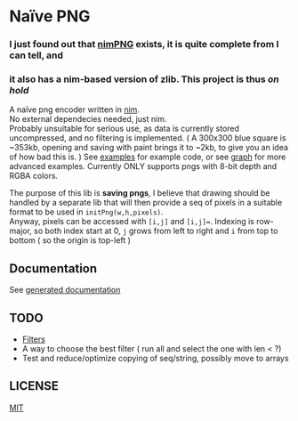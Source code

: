 Naïve PNG
=========

### I just found out that [nimPNG](https://github.com/jangko/nimPNG) exists, it is quite complete from I can tell, and   
### it also has a nim-based version of zlib. This project is thus _on hold_

A naïve png encoder written in [nim](https://nim-lang.org).  
No external dependecies needed, just nim.  
Probably unsuitable for serious use, as data is currently stored uncompressed, and no filtering is implemented.
( A 300x300 blue square is ~353kb, opening and saving with paint brings it to ~2kb, to give you an idea of how bad this is. )
See [examples](examples) for example code, or see [graph](https://github.com/stisa/graph) for more advanced examples.
Currently ONLY supports pngs with 8-bit depth and RGBA colors.

The purpose of this lib is **saving pngs**, I believe that drawing should be handled by a separate lib that will
then provide a seq of pixels in a suitable format to be used in `initPng(w,h,pixels)`.  
Anyway, pixels can be accessed with `[i,j]` and `[i,j]=`. Indexing is row-major, so both index start at 0, `j` grows 
from left to right and `i` from top to bottom ( so the origin is top-left )  

Documentation
-------------
See  [generated documentation](http://stisa.space/npng/)

TODO
-----

- [Filters](http://www.libpng.org/pub/png/spec/1.2/PNG-Filters.html)
- A way to choose the best filter ( run all and select the one with len < ?)
- Test and reduce/optimize copying of seq/string, possibly move to arrays


LICENSE
-------
[MIT]()